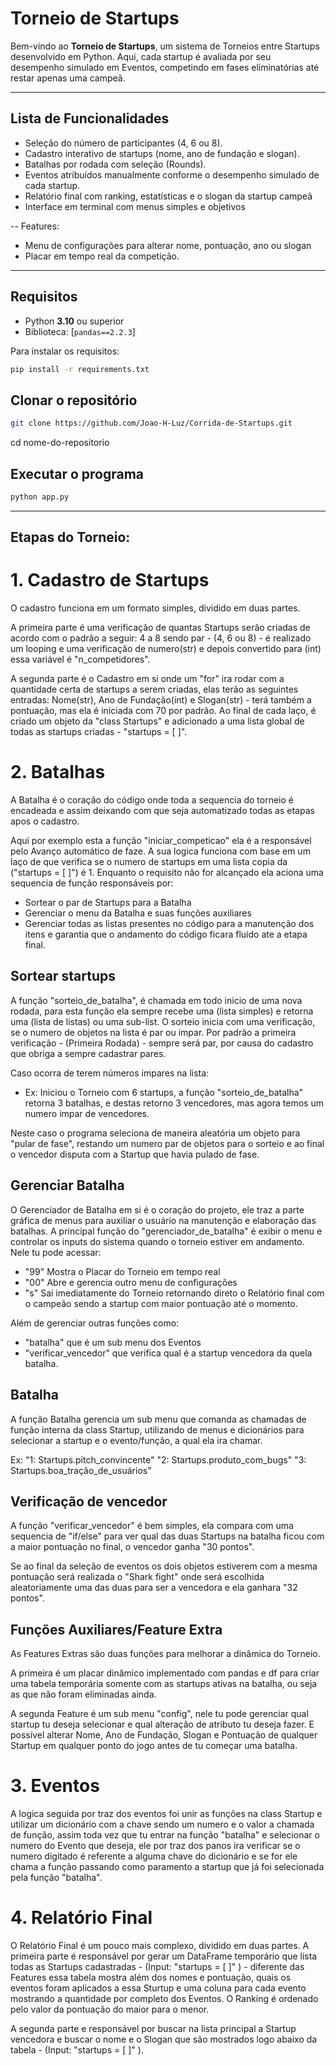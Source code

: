 # Torneio de Startups

Bem-vindo ao **Torneio de Startups**, um sistema de Torneios entre Startups desenvolvido em Python. Aqui, cada startup é avaliada por seu desempenho simulado em Eventos, competindo em fases eliminatórias até restar apenas uma campeã.

---

## Lista de Funcionalidades

- Seleção do número de participantes (4, 6 ou 8).
- Cadastro interativo de startups (nome, ano de fundação e slogan).
- Batalhas por rodada com seleção (Rounds).
- Eventos atribuídos manualmente conforme o desempenho simulado de cada startup.
- Relatório final com ranking, estatísticas e o slogan da startup campeã
- Interface em terminal com menus simples e objetivos

-- Features:
- Menu de configurações para alterar nome, pontuação, ano ou slogan
- Placar em tempo real da competição.

---

## Requisitos

- Python **3.10** ou superior
- Biblioteca: [`pandas==2.2.3`]

Para instalar os requisitos:

```bash
pip install -r requirements.txt
```

## Clonar o repositório
```bash
git clone https://github.com/Joao-H-Luz/Corrida-de-Startups.git
```
cd nome-do-repositorio

## Executar o programa
```bash
python app.py
```

---

## Etapas do Torneio:

# 1. Cadastro de Startups

O cadastro funciona em um formato simples, dividido em duas partes. 

A primeira parte é uma verificação de quantas Startups serão criadas de acordo com o padrão a seguir: 4 a 8 sendo par - (4, 6 ou 8) - é realizado um looping e uma verificação de numero(str) e depois convertido para (int) essa variável é "n_competidores".

A segunda parte é o Cadastro em si onde um "for" ira rodar com a quantidade certa de startups a serem criadas, elas terão as seguintes entradas: Nome(str), Ano de Fundação(int) e Slogan(str) - terá também a pontuação, mas ela é iniciada com 70 por padrão.
Ao final de cada laço, é criado um objeto da "class Startups" e adicionado a uma lista global de todas as startups criadas - "startups = [ ]".

# 2. Batalhas

A Batalha é o coração do código onde toda a sequencia do torneio é encadeada e assim deixando com que seja automatizado todas as etapas apos o cadastro.

Aqui por exemplo esta a função "iniciar_competicao" ela é a responsável pelo Avanço automático de faze. A sua logica funciona com base em um laço de que verifica se o numero de startups em uma lista copia da ("startups = [ ]") é 1. Enquanto o requisito não for alcançado ela aciona uma sequencia de função responsáveis por:
- Sortear o par de Startups para a Batalha
- Gerenciar o menu da Batalha e suas funções auxiliares
- Gerenciar todas as listas presentes no código para a manutenção dos itens e garantia que o andamento do código ficara fluido ate a etapa final.

## Sortear startups

A função "sorteio_de_batalha", é chamada em todo inicio de uma nova rodada, para esta função ela sempre recebe uma (lista simples) e retorna uma (lista de listas) ou uma sub-list.
O sorteio inicia com uma verificação, se o numero de objetos na lista é par ou impar. Por padrão a primeira verificação - (Primeira Rodada) - sempre será par, por causa do cadastro que obriga a sempre cadastrar pares. 

Caso ocorra de terem números impares na lista: 
- Ex: Iniciou o Torneio com 6 startups, a função "sorteio_de_batalha" retorna 3 batalhas, e destas retorno 3 vencedores, mas agora temos um numero impar de vencedores.

Neste caso o programa seleciona de maneira aleatória um objeto para "pular de fase", restando um numero par de objetos para o sorteio e ao final o vencedor disputa com a Startup que havia pulado de fase.

## Gerenciar Batalha

O Gerenciador de Batalha em si é o coração do projeto, ele traz a parte gráfica de menus para auxiliar o usuário na manutenção e elaboração das batalhas.
A principal função do "gerenciador_de_batalha" é exibir o menu e controlar os inputs do sistema quando o torneio estiver em andamento. Nele tu pode acessar:

- "99" Mostra o Placar do Torneio em tempo real
- "00" Abre e gerencia outro menu de configurações
- "s" Sai imediatamente do Torneio  retornando direto o Relatório final com o campeão sendo a startup com maior pontuação até o momento.

Além de gerenciar outras funções como:
- "batalha" que é um sub menu dos Eventos
- "verificar_vencedor" que verifica qual é a startup vencedora da quela batalha.

## Batalha

A função Batalha gerencia um sub menu que comanda as chamadas de função interna da class Startup, utilizando de menus e dicionários para selecionar a startup e o evento/função, a qual ela ira chamar.

Ex:
"1: Startups.pitch_convincente"
"2: Startups.produto_com_bugs"
"3: Startups.boa_tração_de_usuários"

## Verificação de vencedor

A função "verificar_vencedor" é bem simples, ela compara com uma sequencia de "if/else" para ver qual das duas Startups na batalha ficou com a maior pontuação no final, o vencedor ganha "30 pontos".

Se ao final da seleção de eventos os dois objetos estiverem com a mesma pontuação será realizada o "Shark fight" onde será escolhida aleatoriamente uma das duas para ser a vencedora e ela ganhara "32 pontos".

## Funções Auxiliares/Feature Extra

As Features Extras são duas funções para melhorar a dinâmica do Torneio.

A primeira é um placar dinâmico implementado com pandas e df para criar uma tabela temporária somente com as startups ativas na batalha, ou seja as que não foram eliminadas ainda.

A segunda Feature é um sub menu "config", nele tu pode gerenciar qual startup tu deseja selecionar e qual alteração de atributo tu deseja fazer. E possível alterar Nome, Ano de Fundação, Slogan e Pontuação de qualquer Startup em qualquer ponto do jogo antes de tu começar uma batalha.


# 3. Eventos

A logica seguida por traz dos eventos foi unir as funções na class Startup e utilizar um dicionário com a chave sendo um numero e o valor a chamada de função, assim toda vez que tu entrar na função "batalha" e selecionar o numero do Evento que deseja, ele por traz dos panos ira verificar se o numero digitado é referente a alguma chave do dicionário e se for ele chama a função passando como paramento a startup que já foi selecionada pela função "batalha".


# 4. Relatório Final

O Relatório Final é um pouco mais complexo, dividido em duas partes.
A primeira parte é responsável por gerar um DataFrame temporário que lista todas as Startups cadastradas - (Input: "startups = [ ]" ) - diferente das Features essa tabela mostra além dos nomes e pontuação, quais os eventos foram aplicados a essa Sturtup e uma coluna para cada evento mostrando a quantidade por completo dos Eventos. O Ranking é ordenado pelo valor da pontuação do maior para o menor.

A segunda parte e responsável por buscar na lista principal a Startup vencedora e buscar o nome e o Slogan que são mostrados logo abaixo da tabela - (Input: "startups = [ ]" ).
